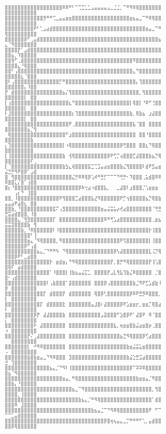 ⣿⣿⣿⣿⣿⣿⣿⣿⣿⣿⣿⣿⣿⣿⣿⣿⣿⣿⠿⠿⠛⠃⠉⢉⣉⣁⣁⣠⣤⣤⣤⣤⣠⣀⣈⣈⡀⠉⠛⠻⠿⢿⣿⣿⣿⣿⣿⣿⣿⣿⣿⣿⣿⣿⣿⣿⣿⣿⣿
⣿⣿⣿⣿⣿⣿⣿⣿⣿⣿⣿⣿⡻⠛⠛⢉⣀⣤⣤⣶⣶⣿⣿⣿⣿⣿⣿⣿⣿⣿⣿⣿⣿⣿⣿⣿⣿⣿⣿⣶⣦⣤⣀⠉⠛⠿⢿⣿⣿⣿⣿⣿⣿⣿⣿⣿⣿⣿⣿
⣿⣿⣿⣿⣿⣿⣿⣿⣿⠟⠃⢁⣠⣴⣾⣿⣿⣿⣿⣿⣿⣿⣿⣿⣿⣿⣿⣿⣿⣿⣿⣿⣿⣿⣿⣿⣿⣿⣿⣿⣿⣿⣿⣿⣶⣤⣀⠉⠛⢿⣿⣿⣿⣿⣿⣿⣿⣿⣿
⣿⣿⣿⣿⣿⣿⡿⠋⢀⣤⣾⣿⣿⣿⣿⣿⣿⣿⣿⣿⣿⣿⣿⣿⣿⣿⣿⣿⣿⣿⣿⣿⣿⣿⣿⣿⣿⣿⣿⣿⣿⣿⣿⣿⣿⣿⣿⣿⣦⣄⠈⠻⣿⣿⣿⣿⣿⣿⣿
⣿⣿⣿⣿⡟⠁⣠⣾⣿⣿⣿⣿⣿⣿⣿⣿⣿⣿⣿⣿⣿⣿⣿⣿⣿⣿⣿⣿⣿⣿⣿⣿⣿⣿⣿⣿⣿⣿⣿⣿⣿⣿⣿⣿⣿⣿⣿⣿⣿⣿⣿⣦⡀⠹⣿⣿⣿⣿⣿
⣿⣿⢿⠋⢀⣾⣿⣿⣿⣿⣿⣿⣿⣿⣿⣿⣿⣿⣿⣿⣿⣿⣿⣿⣿⣿⣿⣿⣿⣿⣿⣿⣿⣿⣿⣿⣿⣿⣿⣿⠻⣿⣿⣿⣿⣿⣿⣿⣿⣿⣿⣿⣿⣄⠘⢿⣿⣿⣿
⣿⣿⠃⢠⣿⣿⣿⣿⣿⣿⣿⣿⣿⣿⣿⣿⣿⣿⣿⣿⣿⣿⣿⣿⣿⣿⣿⣿⣿⣿⣿⣿⣿⣿⣿⣿⣿⣿⣿⣿⣄⠙⣿⣿⣿⣿⣿⣿⣿⣿⣿⣿⣿⣿⣆⠈⣿⣿⣿
⣿⠇⢠⣿⣿⣿⣿⣿⣿⣿⣿⣿⣿⣿⣿⣿⣿⡋⠛⣿⣿⣿⣿⣿⣿⣿⣿⣿⣿⣿⣿⣿⣿⣿⣿⣿⣿⣿⣿⣿⣿⡄⢹⣿⣿⣿⣿⣿⣿⣿⣿⣿⣿⣿⣿⡄⠸⣿⣿
⡟⠀⣾⣿⣿⣿⣿⣿⣿⣿⣿⣿⣿⣿⣿⣿⣿⣿⣦⡌⢻⣿⣿⣿⣿⣿⣿⣿⣿⣿⣿⣿⣿⣿⣿⣿⣿⣿⣿⣿⣿⣿⡀⢻⣿⣿⣿⣿⣿⣿⣿⣿⣿⣿⣿⡇⠀⣿⣿
⡇⢰⣿⣿⣿⣿⣿⣿⣿⣿⣿⣿⣿⣿⣿⣿⣿⣿⣿⣿⣆⠙⣿⣿⣿⣿⣿⣿⣿⣿⣿⣿⣿⣿⣿⣿⣿⣿⣿⡇⢿⣿⡇⠘⠿⠋⢘⣿⣿⣿⣿⣿⣿⣿⣿⡇⠀⣿⣿
⠇⣸⣿⣿⣿⣿⣿⣿⣿⣿⣿⣿⣿⣿⣿⣿⣿⣿⣿⣿⣿⡆⢹⣿⣿⣿⣿⣿⣿⣿⣿⣿⣿⣿⣿⣿⣿⣿⣿⣷⡀⢿⣷⣦⠀⣰⣼⣿⣿⣿⣿⣿⣿⣿⣿⡇⠀⣿⣿
⠀⣿⣿⣿⣿⣿⣿⣿⣿⣿⣿⣿⣿⣿⣿⣿⣿⣿⣿⣿⠟⢀⣿⣿⣿⣿⣿⣿⣿⣿⣿⣿⣿⣿⣿⣿⣿⣿⣿⣿⣧⠈⣿⣿⠀⣿⣿⣿⣿⣿⣿⣿⣿⣿⣿⣿⣦⡈⢻
⠀⢿⣿⣿⣿⣿⣿⣿⣿⣿⣿⣿⣿⣿⣿⣿⣿⣿⣿⠋⣰⣿⣿⣿⣿⣿⣿⣿⣿⣿⣿⣿⣿⣿⣿⣿⣿⣿⣿⣿⣿⠀⣿⣿⠘⣿⣿⣿⣿⣿⣿⣿⣿⣿⣿⣿⣿⣷⠀
⡄⢹⣿⣿⣿⣿⣿⣿⣿⣿⣿⣿⣿⣿⣿⣿⣿⣿⡇⠰⢿⣿⣿⣿⣿⣿⣿⣿⣿⣿⣿⣿⣿⣿⣿⣿⡿⢛⣿⣿⣿⠀⣿⣿⣆⠙⢿⣿⣿⣿⣿⣿⣿⣿⣿⣿⣿⣿⠀
⡇⢸⣿⣿⣿⣿⣿⣿⣿⣿⣿⣿⣿⣿⣿⣿⣿⣿⣷⠀⢺⢿⣿⣿⣿⣿⣿⣿⣿⣿⣿⣿⡿⠟⢋⡉⢴⣿⣿⣿⣋⣼⣿⣿⣿⣷⣦⡙⢿⣿⣿⣿⣿⣿⣿⣿⣿⠏⢀
⡇⠈⣿⣿⣿⣿⣿⣿⣿⣿⣿⣿⣿⣿⣿⣿⣿⣿⣷⣳⣄⢾⣿⣿⣿⣿⣯⣉⢉⣩⣤⣴⣶⣿⣿⣿⣷⣌⢻⣿⣿⣿⣿⠇⣾⠟⣫⣤⣶⣬⣙⡛⠻⠟⣿⡿⠁⣠⣾
⣿⠀⢻⣿⣿⣿⣿⣿⣿⣿⣿⣿⣿⣿⣿⣿⣿⣿⣿⣿⣿⣌⡛⠿⠿⢿⡿⢡⠾⠛⣛⡋⠉⠉⠉⠙⢛⡛⠂⠹⣿⣿⣿⢀⣥⣾⣿⠿⠿⠿⣿⣿⣅⡌⣿⠁⢰⣿⣿
⣿⡆⠘⣿⣿⣿⣿⣿⣿⣿⣿⣿⣿⣿⣿⣿⣿⣿⣿⣿⣿⣿⣿⡿⠷⢒⣴⠰⣾⣿⣿⣧⡀⠀⠀⣀⣼⣿⠇⣰⣿⣿⣿⡈⢡⣶⣶⣶⠀⠀⠀⠀⢠⡆⠙⠀⢸⣿⣿
⣿⣿⡀⠸⣿⣿⣿⣿⣿⣿⣿⣿⣿⣿⣿⣿⣿⠟⢻⣿⣿⣿⣉⣴⣿⣿⣿⣧⣜⠻⣿⣿⣿⣿⣿⣿⠟⡋⢲⣿⣿⣿⣿⣿⣦⡙⢿⣿⣷⣤⣤⣴⠟⣴⣿⣆⠀⣿⣿
⣿⣿⣷⡀⠘⣿⣿⣿⣿⣿⣿⣿⣿⣿⣿⣯⠍⢠⣻⣿⣿⣿⣿⣿⣿⣿⣿⣿⣿⣿⣶⣤⣬⣭⣥⡴⢞⣴⣿⣿⣿⣿⣿⣿⣿⣿⠈⢛⣛⣛⣭⣴⣾⣿⣿⣿⡀⠸⣿
⣿⣿⣿⣿⣄⠈⢻⣻⣿⣿⣿⣿⣿⣿⣿⡏⠀⣿⣿⣿⣿⣿⣿⣿⣿⣿⣿⣿⣿⣿⣿⠿⠛⢛⣡⣴⣿⣿⣿⣿⣿⣿⣿⣿⣿⣿⢀⣶⣦⣭⣭⣽⣿⣿⣿⣿⣷⠀⢻
⣿⣿⣿⣿⣿⣷⡀⠘⠿⣿⣿⣿⣿⣿⣿⠇⠸⣿⣿⣿⣿⣿⣿⣿⣿⣿⣿⣿⣿⣿⣿⣿⣿⣿⣿⣿⣿⣿⣿⣿⣿⣿⣿⣿⣿⡗⢸⣿⣿⣿⣿⣿⣿⣿⣿⣿⣿⠃⢸
⣿⣿⣿⣿⣿⣿⣿⣶⣄⠈⠻⢿⣿⣿⣿⣿⡀⠻⣿⣿⣿⣿⣿⣿⣿⣿⣿⣿⣿⣿⣿⣿⣿⣿⣿⣿⠟⢫⣿⣿⣿⣿⣿⣿⣿⡇⢸⣿⣿⣿⣿⣿⣿⣿⣿⡿⠋⢠⣾
⣿⣿⣿⣿⣿⣿⣿⣿⣿⣿⣦⣄⡈⠙⠛⠛⠳⠀⠙⢿⣿⣿⣿⣿⣿⣿⣿⣿⣿⣿⣿⣿⣿⣿⡿⢣⣼⣿⣿⣿⣿⣿⣿⣿⣿⣇⢨⡙⢿⣿⣿⣿⡿⠟⠃⣀⣴⣿⣿
⣿⣿⣿⣿⣿⣿⣿⣿⣿⣿⣿⣿⣿⣿⡗⠀⣶⣾⣶⡄⠙⠻⢿⣿⣿⣿⣿⣿⣿⣿⣿⣿⣿⡟⡀⣿⡛⠛⢿⣿⣿⣿⣿⣿⣿⡟⢸⢡⣿⣿⢿⠏⠀⣴⣾⣿⣿⣿⣿
⣿⣿⣿⣿⣿⣿⣿⣿⣿⣿⣿⣿⣿⣿⠁⠸⣿⣿⣿⡇⢸⣷⣦⣤⣬⣍⣁⠀⣿⣿⣿⣿⡟⣠⣇⢻⣧⢹⣷⣌⠿⣿⣿⣿⣿⣿⠀⡈⣿⣿⠂⢠⣾⣿⣿⣿⣿⣿⣿
⣿⣿⣿⣿⣿⣿⣿⣿⣿⣿⣿⣿⣿⠇⢠⣷⣿⣿⣿⠁⣽⣿⣿⣿⣿⣿⣿⠀⣿⣿⣿⡿⢠⣿⣿⣿⣿⣿⣿⣿⣷⣈⠻⠟⣋⣡⣾⣷⠸⡿⠀⣿⣿⣿⣿⣿⣿⣿⣿
⣿⣿⣿⣿⣿⣿⣿⣿⣿⣿⣿⣿⡏⠀⣾⣿⣿⣿⡟⠀⣾⣿⣿⣿⣿⣿⣿⠀⢿⣿⡿⢃⣿⣿⣿⣿⣿⣿⣿⡿⠿⠟⣛⡻⠿⣿⣿⣿⡀⡇⠀⣿⣿⣿⣿⣿⣿⣿⣿
⣿⣿⣿⣿⣿⣿⣿⣿⣿⣿⣿⡏⠀⣾⣿⣿⣿⣿⣗⠀⣿⣿⣿⣿⣿⣿⣿⣤⣸⣿⠆⣼⣿⣿⣿⣿⡿⠟⣡⣶⣶⡖⡀⣶⣶⡉⢿⣿⣴⠇⠀⣿⣿⣿⣿⣿⣿⣿⣿
⣿⣿⣿⣿⣿⣿⣿⣿⣿⡿⡟⠀⣼⣼⣿⣿⣿⣿⣷⠀⣿⣿⣿⣿⣿⣿⣿⣿⣿⣿⣠⣽⣿⣿⣿⠋⣱⣿⡿⠟⠁⣼⣿⠟⠀⠿⠈⣿⣿⡅⠀⣿⣿⣿⣿⣿⣿⣿⣿
⣿⣿⣿⣿⣿⣿⣿⣿⣿⠗⠀⣼⣿⣿⣿⣿⣿⣿⣿⠀⣿⣿⣿⣿⣿⣿⣿⣿⣿⣿⣿⣿⣿⣿⣧⡀⢶⣶⣶⣿⣷⣬⣴⣶⣿⡶⢀⣿⣿⠰⠀⣿⣿⣿⣿⣿⣿⣿⣿
⣿⣿⣿⣿⣿⣿⣿⡟⠌⢀⣼⣿⣿⣿⣿⣿⣿⣿⣿⠀⣿⣿⣿⣿⣿⣿⣿⣿⣿⣿⣿⣿⣿⣿⣿⣿⣦⣙⠻⢿⣿⣿⣿⡿⢋⣴⣿⣿⣿⠀⠀⣿⣿⣿⣿⣿⣿⣿⣿
⣿⣿⣿⣿⣿⣿⣿⡇⠀⠚⠻⠿⣿⣿⣿⣿⣿⣿⣿⠀⣿⣿⣿⣿⣿⣿⣿⣿⣿⣿⣿⣿⣿⣿⣿⣿⣿⣿⣷⣶⣬⣭⣥⣶⣿⣿⣿⣿⣿⠠⠀⣿⣿⣿⣿⣿⣿⣿⣿
⣿⣿⣿⣿⣿⣿⣿⣷⣿⣷⣶⣤⣀⠙⠻⠿⣿⣿⣿⠀⣹⣿⣿⣿⣿⣿⣿⣿⣿⣿⣿⣿⣿⣿⣿⣿⣿⣿⣷⣬⣑⣛⣩⣴⣿⣿⣿⣿⣿⣚⠀⢹⣿⣿⣿⣿⣿⣿⣿
⣿⣿⣿⣿⣿⣿⣿⣿⣿⣿⣿⣿⣿⣿⣦⣄⡈⠙⠻⠇⢸⣿⣿⣿⣿⣿⣿⣿⣿⣿⣿⣿⣿⣿⣿⣿⣿⣿⣿⡿⠉⠽⠽⠿⣿⣿⣿⣿⣿⣿⣦⠈⠻⣿⣿⣿⣿⣿⣿
⣿⣿⣿⣿⣿⣿⣿⣿⣿⣿⣿⣿⣿⣿⣿⣿⣿⣿⣶⣤⡀⠛⢿⣿⣿⣿⣿⣿⣿⣿⣿⣿⣿⣿⣿⣿⣿⣿⣿⣿⣿⣷⣶⣶⣤⡈⠻⣿⣿⣿⣿⣷⡄⠘⣿⣿⣿⣿⣿
⣿⣿⣿⣿⣿⣿⣿⣿⣿⣿⣿⣿⣿⣿⣿⣿⣿⣿⣿⣿⣿⣦⣀⠉⠻⣿⣿⣿⣿⣿⣿⣿⣿⣿⣿⣿⣿⣿⣿⣿⣿⣿⣿⣿⣿⣿⡀⢻⣿⣿⣿⣿⣿⡀⢸⣿⣿⣿⣿
⣿⣿⣿⣿⣿⣿⣿⣿⣿⣿⣿⣿⣿⣿⣿⣿⣿⣿⣿⣿⣿⣿⣿⣷⣦⣄⡈⠛⠻⢿⣿⣿⣿⣿⣿⣿⣿⣿⣿⣿⣿⣿⣿⣿⣿⣿⠁⣾⣿⣿⣿⣿⠿⠀⣸⣿⣿⣿⣿
⣿⣿⣿⣿⣿⣿⣿⣿⣿⣿⣿⣿⣿⣿⣿⣿⣿⣿⣿⣿⣿⣿⣿⣿⣿⣿⣿⣷⣦⣤⣈⠉⠙⠻⠿⢿⣿⣿⣿⣿⣿⣿⣿⣿⣿⠟⠀⠋⠉⠉⠉⣁⣤⣾⣿⣿⣿⣿⣿
⣿⣿⣿⣿⣿⣿⣿⣿⣿⣿⣿⣿⣿⣿⣿⣿⣿⣿⣿⣿⣿⣿⣿⣿⣿⣿⣿⣿⣿⣿⣿⡿⣿⢶⢦⣤⣄⣀⡉⠛⠛⠛⠋⢁⡀⣤⣾⣿⣿⣿⣿⡿⢿⣿⣿⣿⣿⣿⣿
